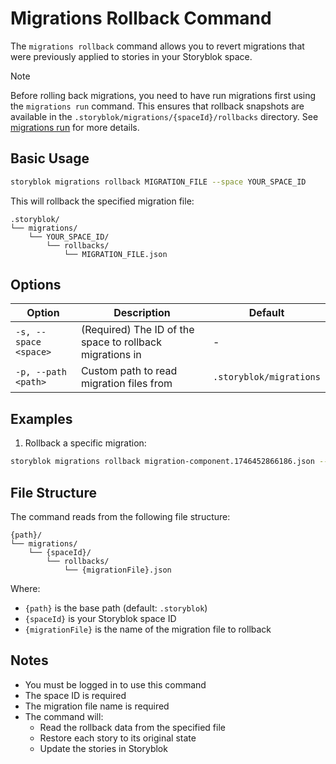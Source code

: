 # Migrations Rollback Command

The `migrations rollback` command allows you to revert migrations that were previously applied to stories in your Storyblok space.

> [!NOTE]
> Before rolling back migrations, you need to have run migrations first using the `migrations run` command. This ensures that rollback snapshots are available in the `.storyblok/migrations/{spaceId}/rollbacks` directory. See [migrations run](./run/README.md) for more details.

## Basic Usage

```bash
storyblok migrations rollback MIGRATION_FILE --space YOUR_SPACE_ID
```

This will rollback the specified migration file:
```
.storyblok/
└── migrations/
    └── YOUR_SPACE_ID/
        └── rollbacks/
            └── MIGRATION_FILE.json
```

## Options

| Option | Description | Default |
|--------|-------------|---------|
| `-s, --space <space>` | (Required) The ID of the space to rollback migrations in | - |
| `-p, --path <path>` | Custom path to read migration files from | `.storyblok/migrations` |

## Examples

1. Rollback a specific migration:
```bash
storyblok migrations rollback migration-component.1746452866186.json --space 12345
```

## File Structure

The command reads from the following file structure:
```
{path}/
└── migrations/
    └── {spaceId}/
        └── rollbacks/
            └── {migrationFile}.json
```

Where:
- `{path}` is the base path (default: `.storyblok`)
- `{spaceId}` is your Storyblok space ID
- `{migrationFile}` is the name of the migration file to rollback

## Notes

- You must be logged in to use this command
- The space ID is required
- The migration file name is required
- The command will:
  - Read the rollback data from the specified file
  - Restore each story to its original state
  - Update the stories in Storyblok
